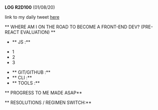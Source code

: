 **LOG R2D100** (01/08/20)

link to my daily tweet [here]()

** WHERE AM I ON THE ROAD TO BECOME A FRONT-END DEV? (PRE-REACT EVALUATION) **

- ** JS :**
* 1
* 2
* 3
- ** GIT/GITHUB :**
- ** CLI :**
- ** TOOLS :**

** PROGRESS TO ME MADE ASAP**


** RESOLUTIONS / REGIMEN SWITCH:**

